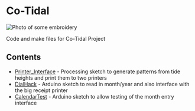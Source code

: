# Co-Tidal

![Photo of some embroidery](https://c1.staticflickr.com/9/8637/28912826455_839d02ee08_z.jpg)

Code and make files for Co-Tidal Project

## Contents

 * [Printer_Interface](Printer_Interface) - Processing sketch to generate patterns from tide heights and print them to two printers
 * [DialHack](DialHack) - Arduino sketch to read in month/year and also interface with the big receipt printer
 * [CalendarTest](CalendarTest) - Arduino sketch to allow testing of the month entry interface
